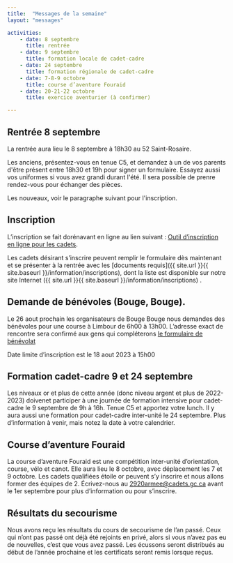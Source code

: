 ```yaml
---
title:  "Messages de la semaine"
layout: "messages"

activities: 
    - date: 8 septembre
      title: rentrée 
    - date: 9 septembre 
      title: formation locale de cadet-cadre 
    - date: 24 septembre 
      title: formation régionale de cadet-cadre 
    - date: 7-8-9 octobre 
      title: course d’aventure Fouraid 
    - date: 20-21-22 octobre
      title: exercice aventurier (à confirmer) 

---
```

 
## Rentrée 8 septembre 
 
La rentrée aura lieu le 8 septembre à 18h30 au 52 Saint-Rosaire. 

Les anciens, présentez-vous en tenue C5, et demandez à un de vos parents d'être présent entre 18h30 et 19h pour signer un formulaire. Essayez aussi vos uniformes si vous avez grandi durant l'été. Il sera possible de prenre rendez-vous pour échanger des pièces.

Les nouveaux, voir le paragraphe suivant pour l'inscription.
 
## Inscription 
 
L’inscription se fait dorénavant en ligne au lien suivant : [Outil d’inscription en ligne pour les cadets](https://www.canada.ca/fr/ministere-defense-nationale/services/cadets-rangers-juniors-canadiens/cadets/rejoignez-nous/outil-inscription-en-ligne.html). 
 
Les cadets désirant s’inscrire peuvent remplir le formulaire dès maintenant et se présenter à la rentrée avec les [documents requis]({{ site.url }}{{ site.baseurl }}/information/inscriptions), dont la liste est disponible sur notre site Internet ({{ site.url }}{{ site.baseurl }}/information/inscriptions) . 
 
## Demande de bénévoles (Bouge, Bouge). 
 
Le 26 aout prochain les organisateurs de Bouge Bouge nous demandes des bénévoles pour une course à Limbour de 6h00 à 13h00. L’adresse exact de rencontre sera confirmé aux gens qui compléterons [le formulaire de bénévolat](https://docs.google.com/forms/d/1DBeDSy2l65FTyf9cEIylL0X6y5vCIKldIiLM5Jb9iQw/edit) 
 
Date limite d’inscription est le 18 aout 2023 à 15h00 
 
## Formation cadet-cadre 9 et 24 septembre 
 
Les niveaux or et plus de cette année (donc niveau argent et plus de 2022-2023) doivenet participer à une journée de formation intensive pour cadet-cadre le 9 septembre de 9h à 16h. Tenue C5 et apportez votre lunch. 
Il y aura aussi une formation pour cadet-cadre inter-unité le 24 septembre. Plus d’information à venir, mais notez la date à votre calendrier. 
 
## Course d’aventure Fouraid 
 
La course d’aventure Fouraid est une compétition inter-unité d’orientation, course, vélo et canot. Elle aura lieu le 8 octobre, avec déplacement les 7 et 9 octobre. Les cadets qualifiées étoile or peuvent s’y inscrire et nous allons former des équipes de 2. Écrivez-nous au <2920armee@cadets.gc.ca> avant le 1er septembre pour plus d’information ou pour s’inscrire. 
 
## Résultats du secourisme 
 
Nous avons reçu les résultats du cours de secourisme de l’an passé. Ceux qui n’ont pas passé ont déjà été rejoints en privé, alors si vous n’avez pas eu de nouvelles, c’est que vous avez passé. Les écussons seront distribués au début de l’année prochaine et les certificats seront remis lorsque reçus. 
 




 
